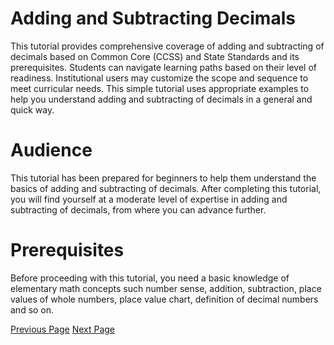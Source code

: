 # Adding and Subtracting Decimals
This tutorial provides comprehensive coverage of adding and subtracting of decimals based on Common Core (CCSS) and State Standards and its prerequisites. Students can navigate learning paths based on their level of readiness. Institutional users may customize the scope and sequence to meet curricular needs. This simple tutorial uses appropriate examples to help you understand adding and subtracting of decimals in a general and quick way.

# Audience
This tutorial has been prepared for beginners to help them understand the basics of adding and subtracting of decimals. After completing this tutorial, you will find yourself at a moderate level of expertise in adding and subtracting of decimals, from where you can advance further.

# Prerequisites
Before proceeding with this tutorial, you need a basic knowledge of elementary math concepts such number sense, addition, subtraction, place values of whole numbers, place value chart, definition of decimal numbers and so on.


[Previous Page](../adding_and_subtracting_decimals/index.md) [Next Page](../adding_and_subtracting_decimals/addition_of_aligned_decimals.md) 

